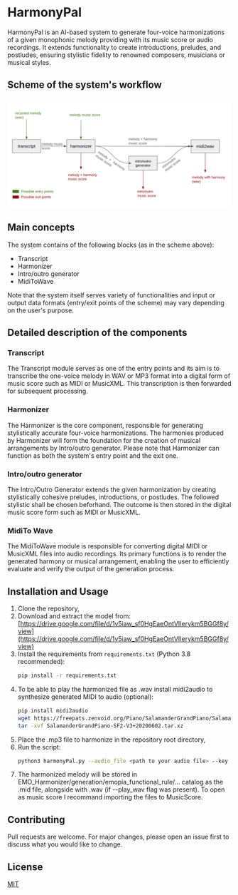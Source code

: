 # HarmonyPal

HarmonyPal is an AI-based system to generate four-voice harmonizations of a given monophonic melody providing with its music score or audio recordings. It extends functionality to create introductions, preludes, and postludes, ensuring stylistic fidelity to renowned composers, musicians or musical styles. 

## Scheme of the system's workflow
![picture](block-scheme-final.png)

## Main concepts
The system contains of the following blocks (as in the scheme above):
- Transcript
- Harmonizer
- Intro/outro generator
- MidiToWave

Note that the system itself serves variety of functionalities and input or output data formats (entry/exit points of the scheme) may vary depending on the user's purpose.

## Detailed description of the components

### Transcript
The Transcript module serves as one of the entry points and its aim is to transcribe the one-voice melody in WAV or MP3 format into a digital form of music score such as MIDI or MusicXML. This transcription is then forwarded for subsequent processing.

### Harmonizer
The Harmonizer is the core component, responsible for generating stylistically accurate four-voice harmonizations. The harmonies produced by Harmonizer will form the foundation for the creation of musical arrangements by Intro/outro generator. Please note that Harmonizer can function as both the system's entry point and the exit one.

### Intro/outro generator
The Intro/Outro Generator extends the given harmonization by creating stylistically cohesive preludes, introductions, or postludes. The followed stylistic shall be chosen beforhand. The outcome is then stored in the digital music score form such as MIDI or MusicXML.

### MidiTo Wave
The MidiToWave module is responsible for converting digital MIDI or MusicXML files into audio recordings. Its primary functions is to  render the generated harmony or musical arrangement, enabling the user to efficiently evaluate and verify the output of the generation process.

## Installation and Usage
1. Clone the repository,
2. Download and extract the model from: 
   [https://drive.google.com/file/d/1v5iaw_sf0HgEaeOntVIIerykm5BGGf8y/view](https://drive.google.com/file/d/1v5iaw_sf0HgEaeOntVIIerykm5BGGf8y/view)
3. Install the requirements from `requirements.txt` (Python 3.8 recommended): 
   ```bash
   pip install -r requirements.txt
4. To be able to play the harmonized file as .wav install midi2audio to synthesize generated MIDI to audio (optional):
    ```bash
   pip install midi2audio
   wget https://freepats.zenvoid.org/Piano/SalamanderGrandPiano/SalamanderGrandPiano-SF2-V3+20200602.tar.xz
   tar -xvf SalamanderGrandPiano-SF2-V3+20200602.tar.xz

5.  Place the .mp3 file to harmonize in the repository root directory, 
6. Run the script:
   ```bash
   python3 harmonyPal.py --audio_file <path to your audio file> --key <letter indicating the key of the harmonized file> [--play_wav]
7. The harmonized melody will be stored in EMO_Harmonizer/generation/emopia_functional_rule/... catalog as the .mid file, alongside with .wav (if --play_wav flag was present). To open as music score I recommand importing the files to MusicScore. 

## Contributing
Pull requests are welcome. For major changes, please open an issue first
to discuss what you would like to change.

## License

[MIT](https://choosealicense.com/licenses/mit/)

